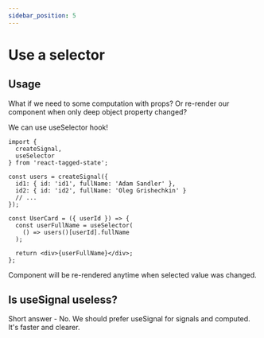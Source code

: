 ```yaml
---
sidebar_position: 5
---
```


# Use a selector

## Usage

What if we need to some computation with props? Or re-render our component when only deep object property changed?

We can use useSelector hook!

```tsx
import {
  createSignal,
  useSelector
} from 'react-tagged-state';

const users = createSignal({
  id1: { id: 'id1', fullName: 'Adam Sandler' },
  id2: { id: 'id2', fullName: 'Oleg Grishechkin' }
  // ...
});

const UserCard = ({ userId }) => {
  const userFullName = useSelector(
    () => users()[userId].fullName
  );

  return <div>{userFullName}</div>;
};
```

Component will be re-rendered anytime when selected value was changed.

## Is useSignal useless?

Short answer - No. We should prefer useSignal for signals and computed. It's faster and clearer.
